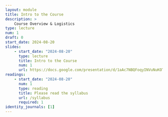 ```yaml
---
layout: module
title: Intro to the Course
description: > 
    Course Overview & Logistics
type: lecture
num: 1
draft: 0
start_date: 2024-08-20
slides:
    - start_date: "2024-08-20"
      type: lecture
      title: Intro to the Course
      num: 1
      url: https://docs.google.com/presentation/d/1aAc7NBQFoqyINVuNuKOT64A5cChhNdVh/edit?usp=sharing&ouid=113376576186080604800&rtpof=true&sd=true
readings: 
    - start_date: "2024-08-20"
      num: 1
      type: reading
      title: Please read the syllabus
      url: /syllabus
      required: 1
identity_journals: [1]
---
```


